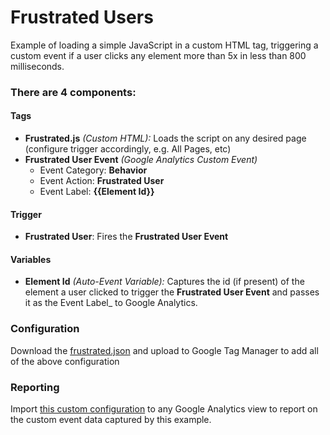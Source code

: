 # Frustrated Users

Example of loading a simple JavaScript in a custom HTML tag, triggering a custom event if a user clicks any element more than 5x in less than 800 milliseconds.

### There are 4 components:

#### Tags
 - **Frustrated.js** _(Custom HTML):_ Loads the script on any desired page (configure trigger accordingly, e.g. All Pages, etc)
 - **Frustrated User Event** _(Google Analytics Custom Event)_
   - Event Category: **Behavior**
   - Event Action: **Frustrated User**
   - Event Label: **{{Element Id}}**

#### Trigger
 - **Frustrated User**: Fires the **Frustrated User Event**

#### Variables
  - **Element Id** _(Auto-Event Variable):_ Captures the id (if present) of the element a user clicked to trigger the **Frustrated User Event** and passes it as the Event Label_ to Google Analytics.
  
### Configuration 

Download the [frustrated.json](/json/frustrated.json) and upload to Google Tag Manager to add all of the above configuration

### Reporting

Import [this custom configuration](https://www.google.com/analytics/web/template?uid=kxWo7ztZRpSQyl9p18EvLQ) to any Google Analytics view to report on the custom event data captured by this example.
